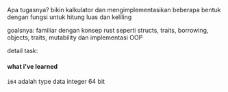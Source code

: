 Apa tugasnya? 
bikin kalkulator dan mengimplementasikan beberapa bentuk dengan fungsi untuk hitung luas dan keliling

goalsnya: familiar dengan konsep rust seperti structs, traits, borrowing, objects, traits, mutability dan implementasi OOP


detail task:





#### what i've learned
`i64` adalah type data integer 64 bit
